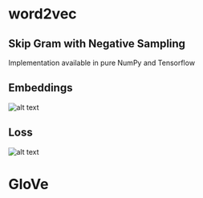 # word2vec <br />
## Skip Gram with Negative Sampling <br />  
Implementation available in pure NumPy and Tensorflow <br />
## Embeddings <br />
![alt text](https://github.com/pjavia/Natural-Language-Understanding/blob/master/word2vec/word_vis.gif)
## Loss <br />
![alt text](https://github.com/pjavia/Natural-Language-Understanding/blob/master/word2vec/loss_vis.png)
# GloVe
